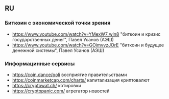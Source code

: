 ## RU

### Биткоин с экономической точки зрения

- https://www.youtube.com/watch?v=YMexW7_wln8 "биткоин и кризис государственных денег", Павел Усанов (АЭШ)
- https://www.youtube.com/watch?v=GOimvvzJOrE "биткоин и будущее денежной системы", Павел Усанов (АЭШ)

### Информацинные сервисы

- https://coin.dance/poli восприятие правительствами
- https://coinmarketcap.com/charts/ капитализация криптовалют
- https://cryptowat.ch/ котировки
- https://cryptopanic.com/ агрегатор новостей
